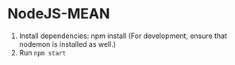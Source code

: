 # NodeJS-MEAN

1. Install dependencies: npm install (For development, ensure that nodemon is installed as well.)
2. Run `npm start`
